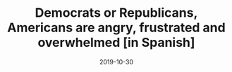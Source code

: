 ---
title: "Democrats or Republicans, Americans are angry, frustrated and overwhelmed [in Spanish]"
date: 2019-10-30
publishDate: 2019-10-30
authors: ["María Celeste Wagner", "Pablo Boczkowski"]
publication_types: ["0"]
image:
  preview_only: true
publication: "*Infobae*"
publication_short: "*Infobae*"
links:
- name: "Link to Infobae"
  url: "https://www.infobae.com/america/eeuu/2019/10/30/democratas-o-republicanos-los-estadounidenses-estan-enojados-frustrados-y-abrumados/"
---